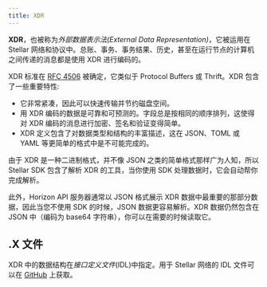 ```yaml
---
title: XDR
---
```


**XDR**，也被称为*外部数据表示法(External Data Representation)*，它被运用在 Stellar 网络和协议中。总账、事务、事务结果、历史，甚至在运行节点的计算机之间传递的消息都是使用 XDR 进行编码的。

XDR 标准在 [RFC 4506](http://tools.ietf.org/html/rfc4506.html) 被确定，它类似于 Protocol Buffers 或 Thrift。XDR 包含了一些重要特性:

- 它非常紧凑，因此可以快速传输并节约磁盘空间。
- 用 XDR 编码的数据是可靠和可预测的。字段总是按相同的顺序排列，这使得对 XDR 编码的消息进行加密、签名和验证变得简单。
- XDR 定义包含了对数据类型和结构的丰富描述，这在 JSON、TOML 或 YAML 等更简单的格式中是不可能完成的。

由于 XDR 是一种二进制格式，并不像 JSON 之类的简单格式那样广为人知，所以 Stellar SDK 包含了解析 XDR 的工具，当你使用 SDK 处理数据时，它会自动帮你完成解析。

此外，Horizo​​n API 服务器通常以 JSON 格式展示 XDR 数据中最重要的那部分数据，因此当您不使用 SDK 的时候，JSON 数据更容易解析。XDR 数据仍然包含在 JSON 中（编码为 base64 字符串），你可以在需要的时候读取它。

## .X 文件

XDR 中的数据结构在*接口定义文件*(IDL)中指定。用于 Stellar 网络的 IDL 文件可以在 [GitHub](https://github.com/stellar/stellar-core/tree/master/src/xdr) 上获取。